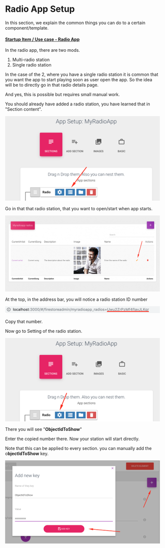 # Radio App Setup

In this section, we explain the common things you can do to a certain component/template.

#### [Startup Item  / Use case - Radio App](https://mobidonia.support-hub.io/articles/radio-app-setup#startup-item-use-case-radio-app) <a id="startup-item-use-case-radio-app"></a>

In the radio app, there are two mods. 

1. Multi-radio station
2. Single radio station 

In the case of the 2, where you have a single radio station it is common that you want the app to start playing soon as user open the app. So the idea will be to directly go in that radio details page. 

And yes, this is possible but requires small manual work. 

You should already have added a radio station, you have learned that in "Section content". 

![](../.gitbook/assets/dp7xgt1bhycmzvuvw8wvtxdaxcqkhay8hkqfg2ww.png)

Go in that that radio station, that you want to open/start when app starts.

![](../.gitbook/assets/mmnti135q4ubao5jdtadmqfkjlgxp7sn9pnlfav2.png)

At the top, in the address bar, you will notice a radio station ID number

![](../.gitbook/assets/3cvdef3unemxnbgeditrgbxigzv9thzbuq0fpnnn.png)

Copy that number. 

Now go to Setting of the radio station. 

![](../.gitbook/assets/cydahpkhqeo5flr8hafwt05778ax7abohoinodhu.png)

There you will see "**ObjectIdToShow**"

Enter the copied number there.  Now your station will start directly. 

Note that this can be applied to every section. you can manually add the o**bjectIdToShow** key.

![](../.gitbook/assets/xgaodgxoqyqudhkuzyrbenoynuuyqyczftrhdcja.png)

